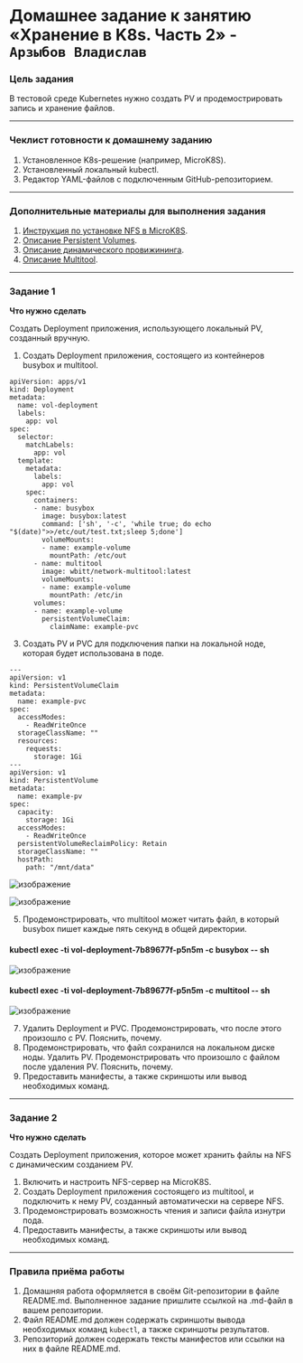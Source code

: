 # Домашнее задание к занятию «Хранение в K8s. Часть 2» - `Арзыбов Владислав`

### Цель задания

В тестовой среде Kubernetes нужно создать PV и продемострировать запись и хранение файлов.

------

### Чеклист готовности к домашнему заданию

1. Установленное K8s-решение (например, MicroK8S).
2. Установленный локальный kubectl.
3. Редактор YAML-файлов с подключенным GitHub-репозиторием.

------

### Дополнительные материалы для выполнения задания

1. [Инструкция по установке NFS в MicroK8S](https://microk8s.io/docs/nfs). 
2. [Описание Persistent Volumes](https://kubernetes.io/docs/concepts/storage/persistent-volumes/). 
3. [Описание динамического провижининга](https://kubernetes.io/docs/concepts/storage/dynamic-provisioning/). 
4. [Описание Multitool](https://github.com/wbitt/Network-MultiTool).

------

### Задание 1

**Что нужно сделать**

Создать Deployment приложения, использующего локальный PV, созданный вручную.

1. Создать Deployment приложения, состоящего из контейнеров busybox и multitool.

```
apiVersion: apps/v1
kind: Deployment
metadata:
  name: vol-deployment
  labels:
    app: vol
spec:
  selector:
    matchLabels:
      app: vol
  template:
    metadata:
      labels:
        app: vol
    spec:
      containers:
      - name: busybox
        image: busybox:latest
        command: ['sh', '-c', 'while true; do echo "$(date)">>/etc/out/test.txt;sleep 5;done']
        volumeMounts:
        - name: example-volume
          mountPath: /etc/out
      - name: multitool
        image: wbitt/network-multitool:latest
        volumeMounts:
        - name: example-volume
          mountPath: /etc/in
      volumes:
      - name: example-volume
        persistentVolumeClaim:
          claimName: example-pvc
```

3. Создать PV и PVC для подключения папки на локальной ноде, которая будет использована в поде.

```
---
apiVersion: v1
kind: PersistentVolumeClaim
metadata:
  name: example-pvc
spec:
  accessModes:
    - ReadWriteOnce
  storageClassName: ""
  resources:
    requests:
      storage: 1Gi
---
apiVersion: v1
kind: PersistentVolume
metadata:
  name: example-pv
spec:
  capacity:
    storage: 1Gi
  accessModes:
    - ReadWriteOnce
  persistentVolumeReclaimPolicy: Retain
  storageClassName: ""
  hostPath:
    path: "/mnt/data"
```

![изображение](https://github.com/user-attachments/assets/ffa67253-77c9-4617-8c19-eb5400edd507)

![изображение](https://github.com/user-attachments/assets/cd9ece63-19b0-4037-8cdd-d75cc69c41d9)

5. Продемонстрировать, что multitool может читать файл, в который busybox пишет каждые пять секунд в общей директории.

#### kubectl exec -ti vol-deployment-7b89677f-p5n5m -c busybox -- sh

![изображение](https://github.com/user-attachments/assets/e3be2518-340a-4ada-8758-276a6c391a9f)

#### kubectl exec -ti vol-deployment-7b89677f-p5n5m -c multitool -- sh

![изображение](https://github.com/user-attachments/assets/eb52fc89-ac72-4f71-a850-45e501f55de1)

7. Удалить Deployment и PVC. Продемонстрировать, что после этого произошло с PV. Пояснить, почему.
8. Продемонстрировать, что файл сохранился на локальном диске ноды. Удалить PV.  Продемонстрировать что произошло с файлом после удаления PV. Пояснить, почему.
5. Предоставить манифесты, а также скриншоты или вывод необходимых команд.

------

### Задание 2

**Что нужно сделать**

Создать Deployment приложения, которое может хранить файлы на NFS с динамическим созданием PV.

1. Включить и настроить NFS-сервер на MicroK8S.
2. Создать Deployment приложения состоящего из multitool, и подключить к нему PV, созданный автоматически на сервере NFS.
3. Продемонстрировать возможность чтения и записи файла изнутри пода. 
4. Предоставить манифесты, а также скриншоты или вывод необходимых команд.

------

### Правила приёма работы

1. Домашняя работа оформляется в своём Git-репозитории в файле README.md. Выполненное задание пришлите ссылкой на .md-файл в вашем репозитории.
2. Файл README.md должен содержать скриншоты вывода необходимых команд `kubectl`, а также скриншоты результатов.
3. Репозиторий должен содержать тексты манифестов или ссылки на них в файле README.md.
